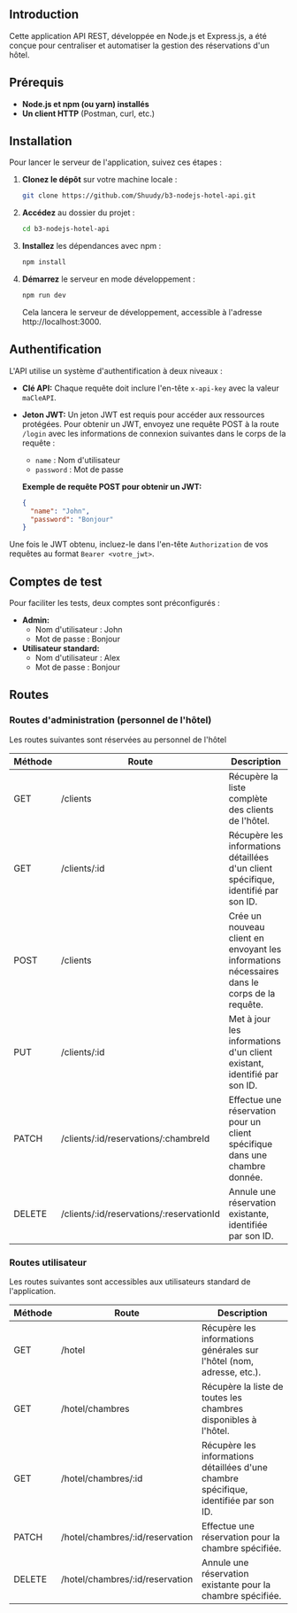 
## Introduction

Cette application API REST, développée en Node.js et Express.js, a été conçue pour centraliser et automatiser la gestion des réservations d'un hôtel.

## Prérequis

* **Node.js et npm (ou yarn) installés**
* **Un client HTTP** (Postman, curl, etc.)

## Installation

Pour lancer le serveur de l'application, suivez ces étapes :

1. **Clonez le dépôt** sur votre machine locale :
    ```bash
    git clone https://github.com/Shuudy/b3-nodejs-hotel-api.git
    ```
2. **Accédez** au dossier du projet :
    ```bash
    cd b3-nodejs-hotel-api
    ```
3. **Installez** les dépendances avec npm :
    ```bash
    npm install
    ```
4. **Démarrez** le serveur en mode développement :
    ```bash
    npm run dev
    ```
    Cela lancera le serveur de développement, accessible à l'adresse http://localhost:3000.

## Authentification

L'API utilise un système d'authentification à deux niveaux :

* **Clé API:** Chaque requête doit inclure l'en-tête `x-api-key` avec la valeur `maCleAPI`.
* **Jeton JWT:** Un jeton JWT est requis pour accéder aux ressources protégées. Pour obtenir un JWT, envoyez une requête POST à la route `/login` avec les informations de connexion suivantes dans le corps de la requête :
  * `name` : Nom d'utilisateur
  * `password` : Mot de passe

  **Exemple de requête POST pour obtenir un JWT:**
  ```json
  {
    "name": "John",
    "password": "Bonjour"
  }
  ```
Une fois le JWT obtenu, incluez-le dans l'en-tête `Authorization` de vos requêtes au format `Bearer <votre_jwt>`.

## Comptes de test

Pour faciliter les tests, deux comptes sont préconfigurés :

* **Admin:**
  * Nom d'utilisateur : John
  * Mot de passe : Bonjour
* **Utilisateur standard:**
  * Nom d'utilisateur : Alex
  * Mot de passe : Bonjour

## Routes

### Routes d'administration (personnel de l'hôtel)

Les routes suivantes sont réservées au personnel de l'hôtel

| Méthode | Route               | Description                                                                     |
|--------|---------------------|----------------------------------------------------------------------------------|
| GET    | /clients            | Récupère la liste complète des clients de l'hôtel.                                     |
| GET    | /clients/:id        | Récupère les informations détaillées d'un client spécifique, identifié par son ID. |
| POST   | /clients     | Crée un nouveau client en envoyant les informations nécessaires dans le corps de la requête. |
| PUT   | /clients/:id   | Met à jour les informations d'un client existant, identifié par son ID.                 |
| PATCH    | /clients/:id/reservations/:chambreId | Effectue une réservation pour un client spécifique dans une chambre donnée. |
| DELETE    | /clients/:id/reservations/:reservationId | Annule une réservation existante, identifiée par son ID.                   |

### Routes utilisateur

Les routes suivantes sont accessibles aux utilisateurs standard de l'application.

| Méthode | Route               | Description                                                                     |
|--------|---------------------|----------------------------------------------------------------------------------|
| GET    | /hotel              | Récupère les informations générales sur l'hôtel (nom, adresse, etc.).                  |
| GET    | /hotel/chambres     | Récupère la liste de toutes les chambres disponibles à l'hôtel.                       |
| GET    | /hotel/chambres/:id  | Récupère les informations détaillées d'une chambre spécifique, identifiée par son ID. |
| PATCH    | /hotel/chambres/:id/reservation | Effectue une réservation pour la chambre spécifiée.                                |
| DELETE    | /hotel/chambres/:id/reservation   | Annule une réservation existante pour la chambre spécifiée.                    |